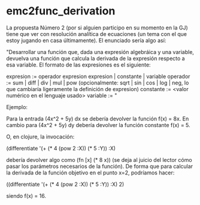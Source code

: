 emc2func_derivation
===================
La propuesta Número 2 (por si alguien participo en su momento en la GJ) tiene que ver con resolución analítica de ecuaciones (un tema con el que estoy jugando en casa últimamente). El enunciado sería algo así: 

"Desarrollar una función que, dada una expresión algebráica y una variable, devuelva una función que calcula la derivada de la expresión respecto a esa variable. El formato de las expresiones es el siguiente:

expresion := operador expresion expresion | constante | variable
operador := sum | diff | div | mul | pow (opcionalmente: sqrt | sin | cos | log | neg, lo que cambiaría ligeramente la definición de expresion)
constante := <valor numérico en el lenguaje usado>
variable :=  <keyword en el lenguaje usado>
"

Ejemplo:

Para la entrada (4x^2 + 5y) dx se debería devolver la función f(x) = 8x. En cambio para (4x^2 + 5y) dy debería devolver 
la función constante f(x) = 5.

O, en clojure, la invocación:

(differentiate '(+ (* 4 (pow 2 :X)) (* 5 :Y)) :X) 

debería devolver algo como (fn [x] (* 8 x)) (se deja al juicio del lector cómo pasar los parámetros necesarios de la función). De forma que para calcular la derivada de la función objetivo en el punto x=2, podríamos hacer:

((differentiate '(+ (* 4 (pow 2 :X)) (* 5 :Y)) :X) 2) 

siendo f(x) = 16.
